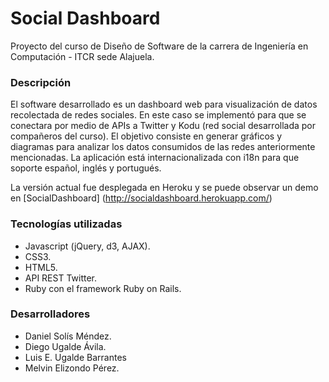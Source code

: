 # Social Dashboard

Proyecto del curso de Diseño de Software de la carrera de Ingeniería en Computación - ITCR sede Alajuela.

### Descripción

El software desarrollado es un dashboard web para visualización de datos recolectada de redes sociales. En este caso se implementó para que se conectara por medio de APIs a Twitter y Kodu (red social desarrollada por compañeros del curso). El objetivo consiste en generar gráficos y diagramas para analizar los datos consumidos de las redes anteriormente mencionadas. La aplicación está internacionalizada con i18n para que soporte español, inglés y portugués.

La versión actual fue desplegada en Heroku y se puede observar un demo en [SocialDashboard] (http://socialdashboard.herokuapp.com/)

### Tecnologías utilizadas
- Javascript (jQuery, d3, AJAX).
- CSS3.
- HTML5.
- API REST Twitter.
- Ruby con el framework Ruby on Rails.

### Desarrolladores

- Daniel Solís Méndez.
- Diego Ugalde Ávila.
- Luis E. Ugalde Barrantes
- Melvin Elizondo Pérez.
